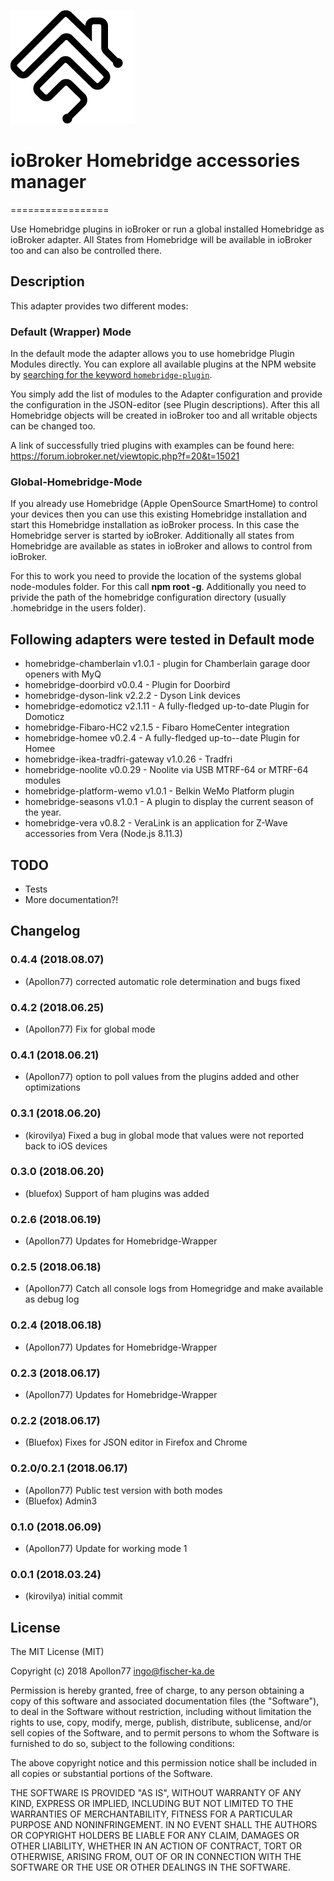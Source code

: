 ![Logo](admin/ham.png)
# ioBroker Homebridge accessories manager
=================

Use Homebridge plugins in ioBroker or run a global installed Homebridge as ioBroker adapter.
All States from Homebridge will be available in ioBroker too and can also be controlled there.

## Description
This adapter provides two different modes:

### Default (Wrapper) Mode
In the default mode the adapter allows you to use homebridge Plugin Modules directly.
You can explore all available plugins at the NPM website by [searching for the keyword `homebridge-plugin`](https://www.npmjs.com/search?q=homebridge-plugin).

You simply add the list of modules to the Adapter configuration and provide the configuration
in the JSON-editor (see Plugin descriptions).
After this all Homebridge objects will be created in ioBroker too and all writable objects can
be changed too.

A link of successfully tried plugins with examples can be found here: https://forum.iobroker.net/viewtopic.php?f=20&t=15021

### Global-Homebridge-Mode
If you already use Homebridge (Apple OpenSource SmartHome) to control your devices
then you can use this existing Homebridge installation and start this Homebridge
installation as ioBroker process. In this case the Homebridge server is started by ioBroker.
Additionally all states from Homebridge are available as states in ioBroker and allows to
control from ioBroker.

For this to work you need to provide the location of the systems global node-modules folder. For this call **npm root -g**. Additionally you need to privide the path of the homebridge configuration directory (usually .homebridge in the users folder).

## Following adapters were tested in Default mode

* homebridge-chamberlain v1.0.1 - plugin for Chamberlain garage door openers with MyQ
* homebridge-doorbird v0.0.4 - Plugin for Doorbird
* homebridge-dyson-link v2.2.2 - Dyson Link devices
* homebridge-edomoticz v2.1.11 - A fully-fledged up-to-date Plugin for Domoticz
* homebridge-Fibaro-HC2 v2.1.5 - Fibaro HomeCenter integration
* homebridge-homee v0.2.4 - A fully-fledged up-to--date Plugin for Homee
* homebridge-ikea-tradfri-gateway v1.0.26 - Tradfri
* homebridge-noolite v0.0.29 - Noolite via USB MTRF-64 or МТRF-64 modules
* homebridge-platform-wemo v1.0.1 - Belkin WeMo Platform plugin
* homebridge-seasons v1.0.1  - A plugin to display the current season of the year.
* homebridge-vera v0.8.2 - VeraLink is an application for Z-Wave accessories from Vera (Node.js 8.11.3)


## TODO
* Tests
* More documentation?!

## Changelog

### 0.4.4 (2018.08.07)
* (Apollon77) corrected automatic role determination and bugs fixed

### 0.4.2 (2018.06.25)
* (Apollon77) Fix for global mode

### 0.4.1 (2018.06.21)
* (Apollon77) option to poll values from the plugins added and other optimizations

### 0.3.1 (2018.06.20)
* (kirovilya) Fixed a bug in global mode that values were not reported back to iOS devices

### 0.3.0 (2018.06.20)
* (bluefox) Support of ham plugins was added

### 0.2.6 (2018.06.19)
* (Apollon77) Updates for Homebridge-Wrapper

### 0.2.5 (2018.06.18)
* (Apollon77) Catch all console logs from Homegridge and make available as debug log

### 0.2.4 (2018.06.18)
* (Apollon77) Updates for Homebridge-Wrapper

### 0.2.3 (2018.06.17)
* (Apollon77) Updates for Homebridge-Wrapper

### 0.2.2 (2018.06.17)
* (Bluefox) Fixes for JSON editor in Firefox and Chrome

### 0.2.0/0.2.1 (2018.06.17)
* (Apollon77) Public test version with both modes
* (Bluefox) Admin3

### 0.1.0 (2018.06.09)
* (Apollon77) Update for working mode 1

### 0.0.1 (2018.03.24)
* (kirovilya) initial commit

## License
The MIT License (MIT)

Copyright (c) 2018 Apollon77 <ingo@fischer-ka.de>

Permission is hereby granted, free of charge, to any person obtaining a copy
of this software and associated documentation files (the "Software"), to deal
in the Software without restriction, including without limitation the rights
to use, copy, modify, merge, publish, distribute, sublicense, and/or sell
copies of the Software, and to permit persons to whom the Software is
furnished to do so, subject to the following conditions:

The above copyright notice and this permission notice shall be included in
all copies or substantial portions of the Software.

THE SOFTWARE IS PROVIDED "AS IS", WITHOUT WARRANTY OF ANY KIND, EXPRESS OR
IMPLIED, INCLUDING BUT NOT LIMITED TO THE WARRANTIES OF MERCHANTABILITY,
FITNESS FOR A PARTICULAR PURPOSE AND NONINFRINGEMENT. IN NO EVENT SHALL THE
AUTHORS OR COPYRIGHT HOLDERS BE LIABLE FOR ANY CLAIM, DAMAGES OR OTHER
LIABILITY, WHETHER IN AN ACTION OF CONTRACT, TORT OR OTHERWISE, ARISING FROM,
OUT OF OR IN CONNECTION WITH THE SOFTWARE OR THE USE OR OTHER DEALINGS IN
THE SOFTWARE.

